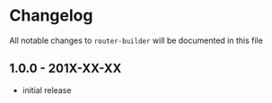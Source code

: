 # Changelog

All notable changes to `router-builder` will be documented in this file

## 1.0.0 - 201X-XX-XX

- initial release
